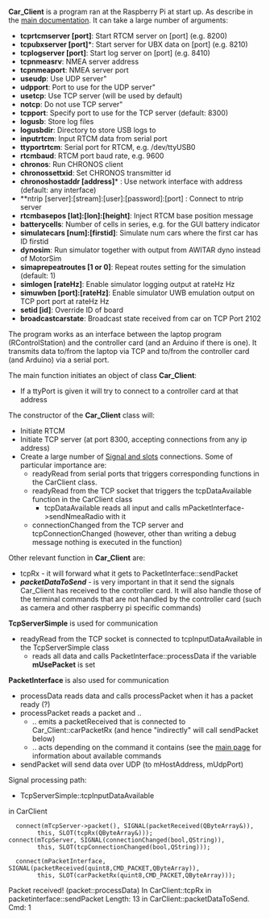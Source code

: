 **Car_Client** is a program ran at the Raspberry Pi at start up. As describe in the [main documentation](../../README.md). It can take a large number of arguments:
- **tcprtcmserver \[port\]**: Start RTCM server on \[port\] (e.g. 8200)
- **tcpubxserver \[port\]***: Start server for UBX data on \[port\] (e.g. 8210)
- **tcplogserver \[port\]**: Start log server on \[port\] (e.g. 8410)
- **tcpnmeasrv**: NMEA server address
- **tcpnmeaport**: NMEA server port
- **useudp**: Use UDP server"
- **udpport**: Port to use for the UDP server"
- **usetcp**: Use TCP server (will be used by default)
- **notcp**: Do not use TCP server"
- **tcpport**: Specify port to use for the TCP server (default: 8300)
- **logusb**: Store log files
- **logusbdir**: Directory to store USB logs to
- **inputrtcm**: Input RTCM data from serial port
- **ttyportrtcm**: Serial port for RTCM, e.g. /dev/ttyUSB0
- **rtcmbaud**: RTCM port baud rate, e.g. 9600
- **chronos**: Run CHRONOS client
- **chronossettxid**: Set CHRONOS transmitter id
- **chronoshostaddr \[address\]*** : Use network interface with address (default: any interface)
- **ntrip \[server\]:\[stream\]:\[user\]:\[password\]:\[port\] : Connect to ntrip server
- **rtcmbasepos \[lat\]:\[lon\]:\[height\]**: Inject RTCM base position message
- **batterycells**: Number of cells in series, e.g. for the GUI battery indicator
- **simulatecars \[num\]:\[firstid\]**: Simulate num cars where the first car has ID firstid
- **dynosim**: Run simulator together with output from AWITAR dyno instead of MotorSim
- **simaprepeatroutes \[1 or 0\]**: Repeat routes setting for the simulation (default: 1)
- **simlogen \[rateHz\]**: Enable simulator logging output at rateHz Hz
- **simuwben \[port\]:\[rateHz\]**: Enable simulator UWB emulation output on TCP port port at rateHz Hz
- **setid \[id\]**: Override ID of board
- **broadcastcarstate**: Broadcast state received from car on TCP Port 2102

The program works as an interface between the laptop program (RControlStation) and the controller card (and an Arduino if there is one). It transmits data to/from the laptop via TCP and to/from the controller card (and Arduino) via a serial port.

The main function initiates an object of class **Car_Client**:
- If a ttyPort is given it will try to connect to a controller card at that address 


The constructor of the **Car_Client** class will:
- Initiate RTCM
- Initiate TCP server (at port 8300, accepting connections from any ip address)
- Create a large number of [Signal and slots](https://en.wikipedia.org/wiki/Signals_and_slots) connections. Some of particular importance are:
  - readyRead from serial ports that triggers corresponding functions in the CarClient class. 
  - readyRead from the TCP socket that triggers the tcpDataAvailable function in the CarClient class
    - tcpDataAvailable reads all input and calls mPacketInterface->sendNmeaRadio with it
  - connectionChanged from the TCP server and tcpConnectionChanged (however, other than writing a debug message nothing is executed in the function)


Other relevant function in **Car_Client** are:
- tcpRx - it will forward what it gets to PacketInterface::sendPacket
- ***packetDataToSend*** - is very important in that it send the signals Car_Client has received to the controller card. It will also handle those of the terminal commands that are not handled by the controller card (such as camera and other raspberry pi specific commands)

**TcpServerSimple** is used for communication
- readyRead from the TCP socket is connected to tcpInputDataAvailable in the TcpServerSimple class
  - reads all data and calls PacketInterface::processData if the variable **mUsePacket** is set

**PacketInterface** is also used for communication
- processData reads data and calls processPacket when it has a packet ready (?)
- processPacket reads a packet and ..
  - .. emits a packetReceived that is connected to Car_Client::carPacketRx (and hence "indirectly" will call sendPacket below)
  - .. acts depending on the command it contains (see the [main page](../../README.md) for information about available commands
- sendPacket will send data over UDP (to mHostAddress, mUdpPort)

Signal processing path:
- TcpServerSimple::tcpInputDataAvailable

in CarClient
  
      connect(mTcpServer->packet(), SIGNAL(packetReceived(QByteArray&)),
            this, SLOT(tcpRx(QByteArray&)));
    connect(mTcpServer, SIGNAL(connectionChanged(bool,QString)),
            this, SLOT(tcpConnectionChanged(bool,QString)));

      connect(mPacketInterface, SIGNAL(packetReceived(quint8,CMD_PACKET,QByteArray)),
            this, SLOT(carPacketRx(quint8,CMD_PACKET,QByteArray)));
  
Packet received! (packet::processData)
In CarClient::tcpRx
in packetinterface::sendPacket
Length:  13
in CarClient::packetDataToSend. Cmd:  1


